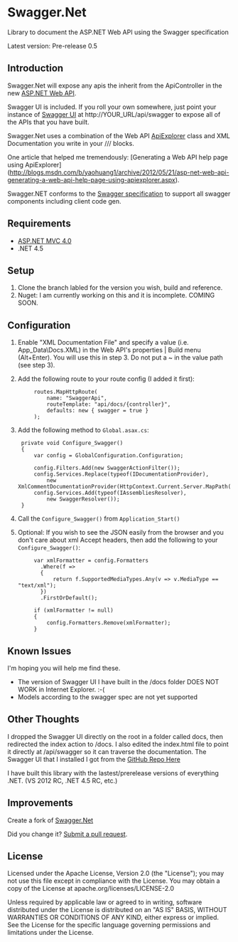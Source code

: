 Swagger.Net
===========

Library to document the ASP.NET Web API using the Swagger specification

Latest version: Pre-release 0.5

Introduction
------------

Swagger.Net will expose any apis the inherit from the ApiController in the new [ASP.NET Web API](http://www.asp.net/web-api).

Swagger UI is included.  If you roll your own somewhere, just point your instance of [Swagger UI](https://github.com/wordnik/swagger-ui) at http://YOUR_URL/api/swagger to expose all of the APIs that you have built.  

Swagger.Net uses a combination of the Web API [ApiExplorer](http://msdn.microsoft.com/en-us/library/system.web.http.description.apiexplorer.aspx) class and XML Documentation you write in your /// blocks.

One article that helped me tremendously: [Generating a Web API help page using ApiExplorer] (http://blogs.msdn.com/b/yaohuang1/archive/2012/05/21/asp-net-web-api-generating-a-web-api-help-page-using-apiexplorer.aspx).

Swagger.NET conforms to the [Swagger specification](http://swagger.wordnik.com/spec) to support all swagger components including client code gen.

Requirements
------------

+ [ASP.NET MVC 4.0](http://www.asp.net/mvc/mvc4)
+ .NET 4.5

Setup
-----

1. Clone the branch labled for the version you wish, build and reference.
2. Nuget: I am currently working on this and it is incomplete.  COMING SOON.

Configuration
-------------
1. Enable "XML Documentation File" and specify a value (i.e. App_Data\Docs.XML) in the Web API's properties | Build menu (Alt+Enter). You will use this in step 3. Do not put a ~ in the value path (see step 3).
2. Add the following route to your route config (I added it first):

            routes.MapHttpRoute(
                name: "SwaggerApi",
                routeTemplate: "api/docs/{controller}",
                defaults: new { swagger = true }
            );

3. Add the following method to `Global.asax.cs`:

        private void Configure_Swagger()
        {
            var config = GlobalConfiguration.Configuration;

            config.Filters.Add(new SwaggerActionFilter());
            config.Services.Replace(typeof(IDocumentationProvider),
                new XmlCommentDocumentationProvider(HttpContext.Current.Server.MapPath("~/App_Data/YOUR_XML_FILE_HERE")));
            config.Services.Add(typeof(IAssembliesResolver),
                new SwaggerResolver());
        }

4. Call the `Configure_Swagger()` from `Application_Start()`
5. Optional: If you wish to see the JSON easily from the browser and you don't care about xml Accept headers, then add the following to your `Configure_Swagger()`:

            var xmlFormatter = config.Formatters
              .Where(f =>
              {
                  return f.SupportedMediaTypes.Any(v => v.MediaType == "text/xml");
              })
              .FirstOrDefault();

            if (xmlFormatter != null)
            {
                config.Formatters.Remove(xmlFormatter);
            }

Known Issues
------------

I'm hoping you will help me find these.

+ The version of Swagger UI I have built in the /docs folder DOES NOT WORK in Internet Explorer.  :-(
+ Models according to the swagger spec are not yet supported


Other Thoughts
--------------

I dropped the Swagger UI directly on the root in a folder called docs, then redirected the index action to /docs.  I also edited the index.html file to point it directly at /api/swagger so it can traverse the documentation.  The Swagger UI that I installed I got from the [GitHub Repo Here](https://github.com/wordnik/swagger-ui/tree/master/dist)

I have built this library with the lastest/prerelease versions of everything .NET.  (VS 2012 RC, .NET 4.5 RC, etc.)

Improvements
-----------------

Create a fork of [Swagger.Net](https://github.com/miketrionfo/Swagger.Net/fork)

Did you change it? [Submit a pull request](https://github.com/miketrionfo/Swagger.Net/pull/new/master).

License
-------

Licensed under the Apache License, Version 2.0 (the "License"); you may not use this file except in compliance with the License. You may obtain a copy of the License at apache.org/licenses/LICENSE-2.0

Unless required by applicable law or agreed to in writing, software distributed under the License is distributed on an "AS IS" BASIS, WITHOUT WARRANTIES OR CONDITIONS OF ANY KIND, either express or implied. See the License for the specific language governing permissions and limitations under the License.

